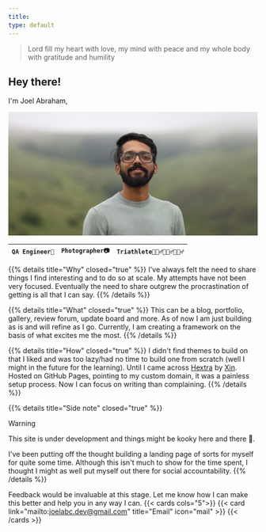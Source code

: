 ```yaml
---
title:
type: default
---
```


> Lord fill my heart with love, my mind with peace and my whole body with gratitude and humility

## **Hey there!**

I'm Joel Abraham,

![](joel.jpg)

| **`QA Engineer🐞`** | **`Photographer📷`** | **`Triathlete🏊🏽‍♂️🚴🏽‍♂️🏃🏽‍♂️`** |
| ------------------- | -------------------- | ---------------------- |

{{% details title="Why" closed="true" %}}
I've always felt the need to share things I find interesting and to do so at scale. My attempts have not been very focused. Eventually the need to share outgrew the procrastination of getting is all that I can say.
{{% /details %}}

{{% details title="What" closed="true" %}}
This can be a blog, portfolio, gallery, review forum, update board and more. As of now I am just building as is and will refine as I go. Currently, I am creating a framework on the basis of what excites me the most.
{{% /details %}}

{{% details title="How" closed="true" %}}
I didn't find themes to build on that I liked and was too lazy/had no time to build one from scratch (well I might in the future for the learning). Until I came across [Hextra](https://imfing.github.io/hextra/) by [Xin](https://imfing.com/). Hosted on GitHub Pages, pointing to my custom domain, it was a painless setup process. Now I can focus on writing than complaining.
{{% /details %}}

{{% details title="Side note" closed="true" %}}

> [!WARNING]
> This site is under development and things might be kooky here and there 👻.

I've been putting off the thought building a landing page of sorts for myself for quite some time. Although this isn't much to show for the time spent, I thought I might as well put myself out there for social accountability.
{{% /details %}}

Feedback would be invaluable at this stage. Let me know how I can make this better and help you in any way I can.
{{< cards cols="5">}}
{{< card link="mailto:joelabc.dev@gmail.com" title="Email" icon="mail" >}}
{{< /cards >}}
